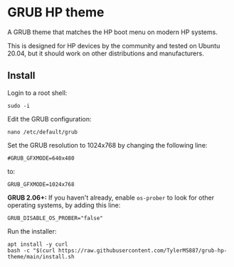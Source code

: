 # GRUB HP theme

A GRUB theme that matches the HP boot menu on modern HP systems.

This is designed for HP devices by the community and tested on Ubuntu 20.04,
but it should work on other distributions and manufacturers.

## Install

Login to a root shell:

```
sudo -i
```

Edit the GRUB configuration:

```
nano /etc/default/grub
```

Set the GRUB resolution to 1024x768 by changing the following line:

```
#GRUB_GFXMODE=640x480
```

to:

```
GRUB_GFXMODE=1024x768
```

**GRUB 2.06+:** If you haven't already, enable `os-prober` to look for other operating
systems, by adding this line:

```
GRUB_DISABLE_OS_PROBER="false"
```

Run the installer:

```
apt install -y curl
bash -c "$(curl https://raw.githubusercontent.com/TylerMS887/grub-hp-theme/main/install.sh
